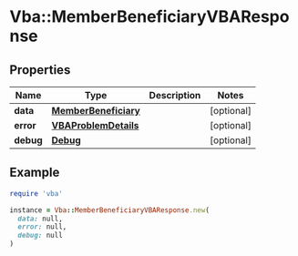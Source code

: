 # Vba::MemberBeneficiaryVBAResponse

## Properties

| Name | Type | Description | Notes |
| ---- | ---- | ----------- | ----- |
| **data** | [**MemberBeneficiary**](MemberBeneficiary.md) |  | [optional] |
| **error** | [**VBAProblemDetails**](VBAProblemDetails.md) |  | [optional] |
| **debug** | [**Debug**](Debug.md) |  | [optional] |

## Example

```ruby
require 'vba'

instance = Vba::MemberBeneficiaryVBAResponse.new(
  data: null,
  error: null,
  debug: null
)
```

